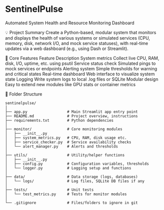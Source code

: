 # SentinelPulse
Automated System Health and Resource Monitoring Dashboard

💡 Project Summary
Create a Python-based, modular system that monitors and displays the health of various systems or simulated services (CPU, memory, disk, network I/O, and mock service statuses), with real-time updates via a web dashboard (e.g., using Dash or Streamlit).

🧱 Core Features
Feature	                Description
System metrics	        Collect live CPU, RAM, disk, I/O, uptime, etc. using psutil
Service status check	  Simulated pings to mock services or endpoints
Alerting system	        Simple thresholds for warning and critical states
Real-time dashboard	    Web interface to visualize system state
Logging	                Write system logs to local .log files or SQLite
Modular design	        Easy to extend new modules like GPU stats or container metrics

📁 Folder Structure
```
sentinelpulse/
│
├── app.py                  # Main Streamlit app entry point
├── README.md               # Project overview, instructions
├── requirements.txt        # Python dependencies
│
├── monitor/                # Core monitoring modules
│   ├── __init__.py
│   ├── system_metrics.py   # CPU, RAM, disk usage etc.
│   ├── service_checker.py  # Service availability checks
│   └── alert_manager.py    # Alerts and thresholds
│
├── utils/                  # Utility/helper functions
│   ├── __init__.py
│   ├── config.py           # Configuration variables, thresholds
│   └── logger.py           # Logging setup and functions
│
├── data/                   # Data storage (logs, databases)
│   └── logs/               # Log files, SQLite DB files if any
│
├── tests/                  # Unit tests
│   └── test_metrics.py     # Tests for monitor modules
│
└── .gitignore              # Files/folders to ignore in git

